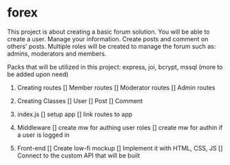 # forex

This project is about creating a basic forum solution. You will be able to create a user. Manage your information. Create posts and comment on others' posts. Multiple roles will be created to manage the forum such as: admins, moderators and members.

Packs that will be utilized in this project: express, joi, bcrypt, mssql (more to be added upon need)

1. Creating routes
[] Member routes
[] Moderator routes
[] Admin routes

2. Creating Classes
[] User
[] Post
[] Comment

3. index.js
[] setup app
[] link routes to app

4. Middleware
[] create mw for authing user roles
[] create mw for authin if a user is logged in

5. Front-end
[] Create low-fi mockup
[] Implement it with HTML, CSS, JS
[] Connect to the custom API that will be built
